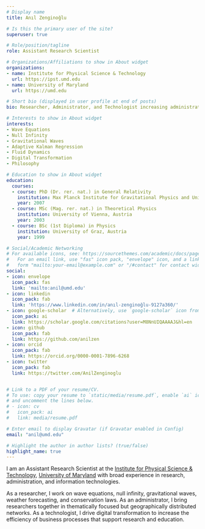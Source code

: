 ```yaml
---
# Display name
title: Anıl Zenginoğlu

# Is this the primary user of the site?
superuser: true

# Role/position/tagline
role: Assistant Research Scientist

# Organizations/Affiliations to show in About widget
organizations:
- name: Institute for Physical Science & Technology
  url: https://ipst.umd.edu
- name: University of Maryland
  url: https://umd.edu

# Short bio (displayed in user profile at end of posts)
bio: Researcher, Administrator, and Technologist increasing administrative and operational efficiency in academia.

# Interests to show in About widget
interests:
- Wave Equations
- Null Infinity
- Gravitational Waves
- Adaptive Kalman Regression
- Fluid Dynamics
- Digital Transformation
- Philosophy

# Education to show in About widget
education:
  courses:
  - course: PhD (Dr. rer. nat.) in General Relativity
    institution: Max Planck Institute for Gravitational Physics and University of Potsdam, Germany 
    year: 2007
  - course: MSc (Mag. rer. nat.) in Theoretical Physics
    institution: University of Vienna, Austria
    year: 2003
  - course: BSc (1st Diploma) in Physics
    institution: University of Graz, Austria
    year: 1999

# Social/Academic Networking
# For available icons, see: https://sourcethemes.com/academic/docs/page-builder/#icons
#   For an email link, use "fas" icon pack, "envelope" icon, and a link in the
#   form "mailto:your-email@example.com" or "/#contact" for contact widget.
social:
- icon: envelope
  icon_pack: fas
  link: 'mailto:anil@umd.edu'
- icon: linkedin
  icon_pack: fab
  link: 'https://www.linkedin.com/in/anıl-zenginoğlu-9127a360/'
- icon: google-scholar  # Alternatively, use `google-scholar` icon from `ai` icon pack
  icon_pack: ai
  link: https://scholar.google.com/citations?user=M8NnUIQAAAAJ&hl=en
- icon: github
  icon_pack: fab
  link: https://github.com/anilzen
- icon: orcid
  icon_pack: fab
  link: https://orcid.org/0000-0001-7896-6268
- icon: twitter
  icon_pack: fab
  link: https://twitter.com/AnilZenginoglu


# Link to a PDF of your resume/CV.
# To use: copy your resume to `static/media/resume.pdf`, enable `ai` icons in `params.toml`, 
# and uncomment the lines below.
# - icon: cv
#   icon_pack: ai
#   link: media/resume.pdf

# Enter email to display Gravatar (if Gravatar enabled in Config)
email: "anil@umd.edu"

# Highlight the author in author lists? (true/false)
highlight_name: true
---
```

I am an Assistant Research Scientist at the [Institute for Physical Science & Technology](https://ipst.umd.edu), [University of Maryland](https://umd.edu) with broad experience in research, administration, and information technologies.

As a researcher, I work on wave equations, null infinity, gravitational waves, weather forecasting, and conservation laws. As an administrator, I bring researchers together in thematically focused but geographically distributed networks. As a technologist, I drive digital transformation to increase the efficiency of business processes that support research and education. 

<!-- {{< icon name="download" pack="fas" >}} Download my {{< staticref "media/demo_resume.pdf" "newtab" >}}CV{{< /staticref >}}. -->

